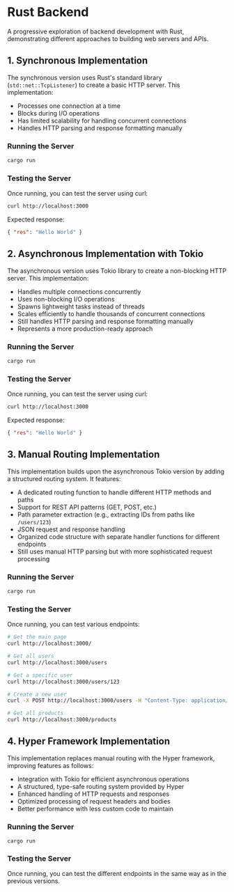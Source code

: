 # Rust Backend

A progressive exploration of backend development with Rust, demonstrating different approaches to building web servers and APIs.

## 1. Synchronous Implementation

The synchronous version uses Rust's standard library (`std::net::TcpListener`) to create a basic HTTP server. This implementation:

- Processes one connection at a time
- Blocks during I/O operations
- Has limited scalability for handling concurrent connections
- Handles HTTP parsing and response formatting manually

### Running the Server

```bash
cargo run
```

### Testing the Server

Once running, you can test the server using curl:

```bash
curl http://localhost:3000
```

Expected response:

```json
{ "res": "Hello World" }
```

## 2. Asynchronous Implementation with Tokio

The asynchronous version uses Tokio library to create a non-blocking HTTP server. This implementation:

- Handles multiple connections concurrently
- Uses non-blocking I/O operations
- Spawns lightweight tasks instead of threads
- Scales efficiently to handle thousands of concurrent connections
- Still handles HTTP parsing and response formatting manually
- Represents a more production-ready approach

### Running the Server

```bash
cargo run
```

### Testing the Server

Once running, you can test the server using curl:

```bash
curl http://localhost:3000
```

Expected response:

```json
{ "res": "Hello World" }
```

## 3. Manual Routing Implementation

This implementation builds upon the asynchronous Tokio version by adding a structured routing system. It features:

- A dedicated routing function to handle different HTTP methods and paths
- Support for REST API patterns (GET, POST, etc.)
- Path parameter extraction (e.g., extracting IDs from paths like `/users/123`)
- JSON request and response handling
- Organized code structure with separate handler functions for different endpoints
- Still uses manual HTTP parsing but with more sophisticated request processing

### Running the Server

```bash
cargo run
```

### Testing the Server

Once running, you can test various endpoints:

```bash
# Get the main page
curl http://localhost:3000/

# Get all users
curl http://localhost:3000/users

# Get a specific user
curl http://localhost:3000/users/123

# Create a new user
curl -X POST http://localhost:3000/users -H "Content-Type: application/json" -d '{"name": "Rust"}'

# Get all products
curl http://localhost:3000/products
```

## 4. Hyper Framework Implementation

This implementation replaces manual routing with the Hyper framework, improving features as follows:

- Integration with Tokio for efficient asynchronous operations
- A structured, type-safe routing system provided by Hyper
- Enhanced handling of HTTP requests and responses
- Optimized processing of request headers and bodies
- Better performance with less custom code to maintain

### Running the Server

```shell
cargo run
```

### Testing the Server

Once running, you can test the different endpoints in the same way as in the previous versions.
